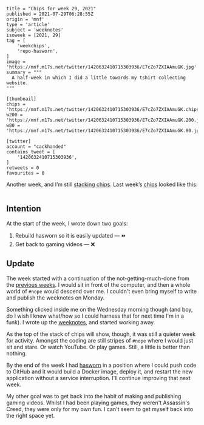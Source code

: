 ```
title = "Chips for week 29, 2021"
published = 2021-07-29T06:28:55Z
origin = 'mnf'
type = 'article'
subject = 'weeknotes'
isoweek = [2021, 29]
tag = [
    'weekchips',
    'repo-hasworn',
]
image = 'https://mnf.m17s.net/twitter/1420632410715303936/E7cZo7ZXIAAmuGK.jpg'
summary = """
  A half-week in which I did a little towards my tshirt collecting website.
"""

[thumbnail]
chips = 'https://mnf.m17s.net/twitter/1420632410715303936/E7cZo7ZXIAAmuGK.chips.jpg'
w200 = 'https://mnf.m17s.net/twitter/1420632410715303936/E7cZo7ZXIAAmuGK.200.jpg'
w80 = 'https://mnf.m17s.net/twitter/1420632410715303936/E7cZo7ZXIAAmuGK.80.jpg'

[twitter]
account = "cackhanded"
contains_tweet = [
    '1420632410715303936',
]
retweets = 0
favourites = 0
```

Another week, and I’m still [stacking chips][chips]. Last week’s
[chips][markers] looked like this:

[chips]: /2020/06/19/my-week-in-poker-chips
[markers]: /2020/08/22/my-weekchips-markers

<p class='image'><img src='https://mnf.m17s.net/twitter/1420632410715303936/E7cZo7ZXIAAmuGK.jpg' alt=''></p>

## Intention

At the start of the week, I wrote down two goals:

1. Rebuild hasworn so it is easily updated — ⏩
1. Get back to gaming videos — ❌


## Update

The week started with a continuation of the not-getting-much-done from the
[previous weeks][pw]. I would sit in front of the computer, and then a whole
world of `#nope` would descend over me. I couldn't even bring myself to write
and publish the weeknotes on Monday.

Something clicked inside me on the Wednesday morning though (and boy, do I
wish I knew what/how so I could harness that for next time I'm in a funk).
I wrote up the [weeknotes][pw], and started working away.

As the top of the stack of chips will show, though, it was still a quieter
week for activity. Amongst the coding are still stripes of `#nope` where I
would just sit and stare. Or watch YouTube. Or play games. Still, a little is
better than nothing.

By the end of the week I had [hasworn][hw] in a position where I could push
code to GitHub and it would build a Docker image, deploy it, and restart
the new application without a service interruption. I'll continue improving
that next week.

My other goal was to get back into the habit of making and publishing gaming
videos. Whilst I had been playing games, they weren't Assassin's Creed, they
were only for my own fun. I can't seem to get myself back into the right space
yet.

[pw]: /weeknotes/chips-for-weeks-27-28-2021
[hw]: https://github.com/norm/hasworn
